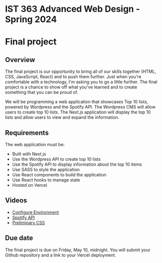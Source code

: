 # IST 363 Advanced Web Design - Spring 2024

# Final project

## Overview

The final project is our opportunity to bring all of our skills together (HTML, CSS, JavaScript, React) and to push them further. Just when you're comfortable with a technology, I'm asking you to go a little further. The final project is a chance to show off what you've learned and to create something that you can be proud of.

We will be programming a web application that showcases Top 10 lists, powered by Wordpress and the Spotify API. The Wordpress CMS will allow users to create top 10 lists. The Next.js application will display the top 10 lists and allow users to view and expand the information.

## Requirements

The web application must be:

- Built with Next.js
- Use the Wordpress API to create top 10 lists
- Use the Spotify API to display information about the top 10 items
- Use SASS to style the application
- Use React components to build the application
- Use React hooks to manage state
- Hosted on Vercel

## Videos

- [Configure Environment](./01_video/)
- [Spotify API](./02_video/)
- [Preliminary CSS](./03_video/)

## Due date

The final project is due on Friday, May 10, midnight. You will submit your Github repository and a link to your Vercel deployment.